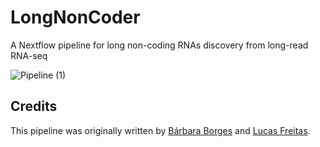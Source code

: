 # LongNonCoder
A Nextflow pipeline for long non-coding RNAs discovery from long-read RNA-seq

![Pipeline (1)](https://github.com/user-attachments/assets/e9ef0fc3-7d0d-4c13-ae0e-b50e597b42c3)


## Credits
This pipeline was originally written by [Bárbara Borges](https://github.com/borgessbarbara) and [Lucas Freitas](https://github.com/lfreitasl).
